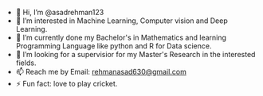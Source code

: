 - 👋 Hi, I’m @asadrehman123
- 👀 I’m interested in Machine Learning, Computer vision and Deep Learning.
- 🌱 I’m currently done my Bachelor's in Mathematics and learning Programming Language like python and R for Data science.
- 💞️ I’m looking for a supervisior for my Master's Research in the interested fields.
- 📫 Reach me by Email: rehmanasad630@gmail.com
- ⚡ Fun fact: love to play cricket.

<!---
asadrehman123/asadrehman123 is a ✨ special ✨ repository because its `README.md` (this file) appears on your GitHub profile.
You can click the Preview link to take a look at your changes.
--->
